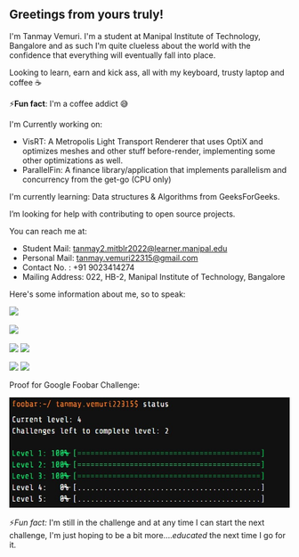 ## Greetings from yours truly!

I'm Tanmay Vemuri. I'm a student at Manipal Institute of Technology, Bangalore and as such I'm quite clueless about the world with the confidence that everything will eventually fall into place.

Looking to learn, earn and kick ass, all with my keyboard, trusty laptop and coffee ☕

⚡**Fun fact**: I'm a coffee addict 😅

I'm Currently working on:
  - VisRT: A Metropolis Light Transport Renderer that uses OptiX and optimizes meshes and other stuff before-render, implementing some other optimizations as well.
  - ParallelFin: A finance library/application that implements parallelism and concurrency from the get-go (CPU only)  
  
I'm currently learning: Data structures & Algorithms from GeeksForGeeks.

I’m looking for help with contributing to open source projects.

You can reach me at:
  - Student Mail: tanmay2.mitblr2022@learner.manipal.edu
  - Personal Mail: tanmay.vemuri22315@gmail.com
  - Contact No. : +91 9023414274
  - Mailing Address: 022, HB-2, Manipal Institute of Technology, Bangalore

Here's some information about me, so to speak:

![](https://www.codewars.com/users/randomaccessvemuri_/badges/large)


![](http://github-profile-summary-cards.vercel.app/api/cards/profile-details?username=randomaccessvemuri&theme=tokyonight)

![](http://github-profile-summary-cards.vercel.app/api/cards/repos-per-language?username=randomaccessvemuri&theme=tokyonight) ![](http://github-profile-summary-cards.vercel.app/api/cards/most-commit-language?username=randomaccessvemuri&theme=tokyonight)

![](http://github-profile-summary-cards.vercel.app/api/cards/stats?username=randomaccessvemuri&theme=tokyonight)
![](http://github-profile-summary-cards.vercel.app/api/cards/productive-time?username=randomaccessvemuri&theme=tokyonight&utcOffset=8)

Proof for Google Foobar Challenge:

![](foobar1.jpg)

⚡*Fun fact:* I'm still in the challenge and at any time I can start the next challenge, I'm just hoping to be a bit more....*educated* the next time I go for it.
